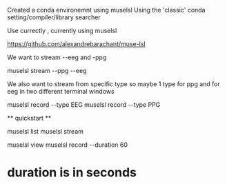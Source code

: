 Created a conda environemnt using muselsl
Using the 'classic' conda setting/compiler/library searcher

Use currectly , currently using muselsl

https://github.com/alexandrebarachant/muse-lsl

We want to stream --eeg and -ppg

muselsl stream --ppg --eeg

We also want to stream from specific type so maybe 1 type for ppg and for eeg in two different terminal windows

muselsl record --type EEG
muselsl record --type PPG

** quickstart **

muselsl list
muselsl stream

muselsl view
muselsl record --duration 60

# duration is in seconds
